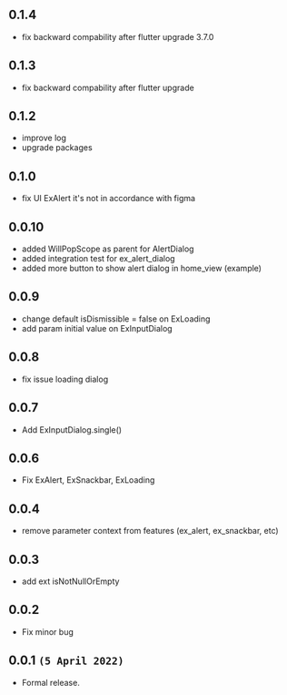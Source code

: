 ## 0.1.4
* fix backward compability after flutter upgrade 3.7.0

## 0.1.3
* fix backward compability after flutter upgrade

## 0.1.2
* improve log
* upgrade packages
## 0.1.0
* fix UI ExAlert it's not in accordance with figma

## 0.0.10
* added WillPopScope as parent for AlertDialog
* added integration test for ex_alert_dialog
* added more button to show alert dialog in home_view (example)

## 0.0.9
* change default isDismissible = false on ExLoading
* add param initial value on ExInputDialog

## 0.0.8
* fix issue loading dialog

## 0.0.7
* Add ExInputDialog.single()


## 0.0.6
* Fix ExAlert, ExSnackbar, ExLoading


## 0.0.4
* remove parameter context from features (ex_alert, ex_snackbar, etc)

## 0.0.3
* add ext isNotNullOrEmpty

## 0.0.2
* Fix minor bug

## 0.0.1 `(5 April 2022)`
* Formal release.
